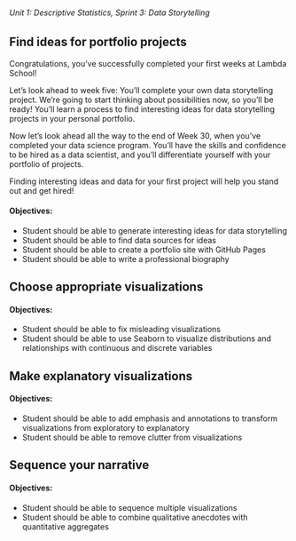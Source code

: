 ###### Unit 1: Descriptive Statistics, Sprint 3: Data Storytelling

## Find ideas for portfolio projects
Congratulations, you’ve successfully completed your first weeks at Lambda School!

Let’s look ahead to week five: You’ll complete your own data storytelling project. We’re going to start thinking about possibilities now, so you’ll be ready! You’ll learn a process to find interesting ideas for data storytelling projects in your personal portfolio.

Now let’s look ahead all the way to the end of Week 30, when you’ve completed your data science program. You’ll have the skills and confidence to be hired as a data scientist, and you’ll differentiate yourself with your portfolio of projects.

Finding interesting ideas and data for your first project will help you stand out and get hired!

#### Objectives:
* Student should be able to generate interesting ideas for data storytelling
* Student should be able to find data sources for ideas
* Student should be able to create a portfolio site with GitHub Pages
* Student should be able to write a professional biography
## Choose appropriate visualizations
#### Objectives:
* Student should be able to fix misleading visualizations
* Student should be able to use Seaborn to visualize distributions and relationships with continuous and discrete variables
## Make explanatory visualizations
#### Objectives:
* Student should be able to add emphasis and annotations to transform visualizations from exploratory to explanatory
* Student should be able to remove clutter from visualizations
## Sequence your narrative
#### Objectives:
* Student should be able to sequence multiple visualizations
* Student should be able to combine qualitative anecdotes with quantitative aggregates
